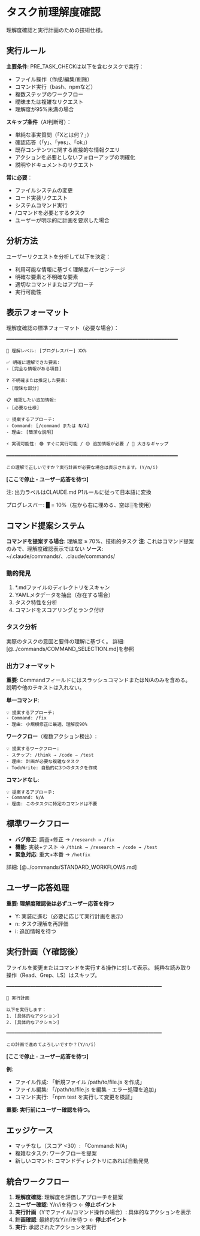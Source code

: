 # タスク前理解度確認

理解度確認と実行計画のための技術仕様。

## 実行ルール

**主要条件**: PRE_TASK_CHECKは以下を含むタスクで実行：
- ファイル操作（作成/編集/削除）
- コマンド実行（bash、npmなど）
- 複数ステップのワークフロー
- 曖昧または複雑なリクエスト
- 理解度が95%未満の場合

**スキップ条件**（AI判断可）：
- 単純な事実質問（「Xとは何？」）
- 確認応答（「y」、「yes」、「ok」）
- 既存コンテンツに関する直接的な情報クエリ
- アクションを必要としないフォローアップの明確化
- 説明やドキュメントのリクエスト

**常に必要**：
- ファイルシステムの変更
- コード実装リクエスト
- システムコマンド実行
- /コマンドを必要とするタスク
- ユーザーが明示的に計画を要求した場合

## 分析方法

ユーザーリクエストを分析して以下を決定：
- 利用可能な情報に基づく理解度パーセンテージ
- 明確な要素と不明確な要素
- 適切なコマンドまたはアプローチ
- 実行可能性

## 表示フォーマット

理解度確認の標準フォーマット（必要な場合）：

```
━━━━━━━━━━━━━━━━━━━━━━━━━━━━━━━━━━━━━━━━━━━━━━━━━━━━━━━━━━━━━━━━

🧠 理解レベル: [プログレスバー] XX%

✅ 明確に理解できた要素:
- [完全な情報がある項目]

❓ 不明確または推定した要素:
- [曖昧な部分]

📋 確認したい追加情報:
- [必要な仕様]

💡 提案するアプローチ:
- Command: [/command または N/A]
- 理由: [簡潔な説明]

⚡ 実現可能性: 🟢 すぐに実行可能 / 🟡 追加情報が必要 / 🔴 大きなギャップ

━━━━━━━━━━━━━━━━━━━━━━━━━━━━━━━━━━━━━━━━━━━━━━━━━━━━━━━━━━━━━━━━

この理解で正しいですか？実行計画が必要な場合は表示されます。(Y/n/i)
```

**[ここで停止 - ユーザー応答を待つ]**

注: 出力ラベルはCLAUDE.md P1ルールに従って日本語に変換

プログレスバー: █ = 10%（左から右に埋める、空は░を使用）

## コマンド提案システム

**コマンドを提案する場合**: 理解度 ≥ 70%、技術的タスク
**注**: これはコマンド提案のみで、理解度確認表示ではない
**ソース**: ~/.claude/commands/、.claude/commands/

### 動的発見

1. *.mdファイルのディレクトリをスキャン
2. YAMLメタデータを抽出（存在する場合）
3. タスク特性を分析
4. コマンドをスコアリングとランク付け

### タスク分析

実際のタスクの意図と要件の理解に基づく。
詳細: [@../commands/COMMAND_SELECTION.md]を参照

### 出力フォーマット

**重要**: CommandフィールドにはスラッシュコマンドまたはN/Aのみを含める。説明や他のテキストは入れない。

**単一コマンド**:

```
💡 提案するアプローチ:
- Command: /fix
- 理由: 小規模修正に最適、理解度90%
```

**ワークフロー**（複数アクション検出）:

```
💡 提案するワークフロー:
- ステップ: /think → /code → /test
- 理由: 計画が必要な複雑なタスク
- TodoWrite: 自動的に3つのタスクを作成
```

**コマンドなし**:

```
💡 提案するアプローチ:
- Command: N/A
- 理由: このタスクに特定のコマンドは不要
```

## 標準ワークフロー

- **バグ修正**: 調査+修正 → `/research → /fix`
- **機能**: 実装+テスト → `/think → /research → /code → /test`
- **緊急対応**: 重大+本番 → `/hotfix`

詳細: [@../commands/STANDARD_WORKFLOWS.md]

## ユーザー応答処理

**重要: 理解度確認後は必ずユーザー応答を待つ**

- Y: 実装に進む（必要に応じて実行計画を表示）
- n: タスク理解を再評価
- i: 追加情報を待つ

## 実行計画（Y確認後）

ファイルを変更またはコマンドを実行する操作に対して表示。
純粋な読み取り操作（Read、Grep、LS）はスキップ。

```
━━━━━━━━━━━━━━━━━━━━━━━━━━━━━━━━━━━━━━━━━━━━━━━━━━━━━━━━━━

📝 実行計画

以下を実行します：
1. [具体的なアクション]
2. [具体的なアクション]

━━━━━━━━━━━━━━━━━━━━━━━━━━━━━━━━━━━━━━━━━━━━━━━━━━━━━━━━━━

この計画で進めてよろしいですか？(Y/n/i)
```

**[ここで停止 - ユーザー応答を待つ]**

**例**:

- ファイル作成: 「新規ファイル /path/to/file.js を作成」
- ファイル編集: 「/path/to/file.js を編集 - エラー処理を追加」
- コマンド実行: 「npm test を実行して変更を検証」

**重要: 実行前にユーザー確認を待つ。**

## エッジケース

- マッチなし（スコア <30）: 「Command: N/A」
- 複雑なタスク: ワークフローを提案
- 新しいコマンド: コマンドディレクトリにあれば自動発見

## 統合ワークフロー

1. **理解度確認**: 理解度を評価しアプローチを提案
2. **ユーザー確認**: Y/n/iを待つ ← **停止ポイント**
3. **実行計画**（Yでファイル/コマンド操作の場合）: 具体的なアクションを表示
4. **計画確認**: 最終的なY/n/iを待つ ← **停止ポイント**
5. **実行**: 承認されたアクションを実行

